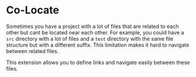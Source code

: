 # Co-Locate

Sometimes you have a project with a lot of files that are related to each other but cant be located near each other. For example, you could have a `src` directory with a lot of files and a `test` directory with the same file structure but with a different suffix. This limitation makes it hard to navigate between related files.

This extension allows you to define links and navigate easily between these files.